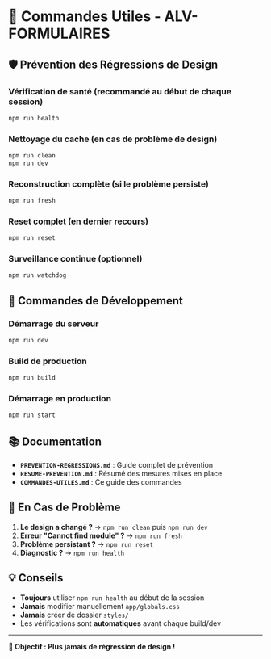 # 🚀 Commandes Utiles - ALV-FORMULAIRES

## 🛡️ Prévention des Régressions de Design

### **Vérification de santé (recommandé au début de chaque session)**
```bash
npm run health
```

### **Nettoyage du cache (en cas de problème de design)**
```bash
npm run clean
npm run dev
```

### **Reconstruction complète (si le problème persiste)**
```bash
npm run fresh
```

### **Reset complet (en dernier recours)**
```bash
npm run reset
```

### **Surveillance continue (optionnel)**
```bash
npm run watchdog
```

## 🔧 Commandes de Développement

### **Démarrage du serveur**
```bash
npm run dev
```

### **Build de production**
```bash
npm run build
```

### **Démarrage en production**
```bash
npm run start
```

## 📚 Documentation

- **`PREVENTION-REGRESSIONS.md`** : Guide complet de prévention
- **`RESUME-PREVENTION.md`** : Résumé des mesures mises en place
- **`COMMANDES-UTILES.md`** : Ce guide des commandes

## 🚨 En Cas de Problème

1. **Le design a changé ?** → `npm run clean` puis `npm run dev`
2. **Erreur "Cannot find module" ?** → `npm run fresh`
3. **Problème persistant ?** → `npm run reset`
4. **Diagnostic ?** → `npm run health`

## 💡 Conseils

- **Toujours** utiliser `npm run health` au début de la session
- **Jamais** modifier manuellement `app/globals.css`
- **Jamais** créer de dossier `styles/`
- Les vérifications sont **automatiques** avant chaque build/dev

---

**🎯 Objectif : Plus jamais de régression de design !** 